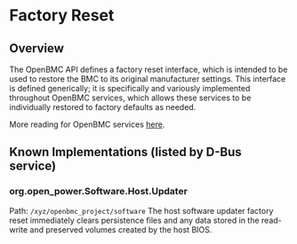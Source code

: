# Factory Reset

## Overview

The OpenBMC API defines a factory reset interface, which is intended to be used
to restore the BMC to its original manufacturer settings. This interface is
defined generically; it is specifically and variously implemented throughout
OpenBMC services, which allows these services to be individually restored to
factory defaults as needed.

More reading for OpenBMC services [here](https://github.com/openbmc/phosphor-dbus-interfaces/blob/master/yaml/xyz/openbmc_project/Common/FactoryReset/README.md).

## Known Implementations (listed by D-Bus service)

### org.open_power.Software.Host.Updater
Path: `/xyz/openbmc_project/software`
The host software updater factory reset immediately clears persistence files
and any data stored in the read-write and preserved volumes created by the host
BIOS.
